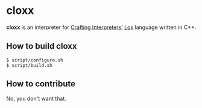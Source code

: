 # cloxx

__cloxx__ is an interpreter for [Crafting Interpreters'](http://www.craftinginterpreters.com/) [Lox](http://www.craftinginterpreters.com/the-lox-language.html) language written in C++.

## How to build cloxx

```
$ script/configure.sh
$ script/build.sh
```

## How to contribute

No, you don't want that.